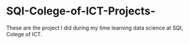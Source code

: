 # SQI-Colege-of-ICT-Projects-
These are the project I did during my time learning data science at SQI, Colege of ICT.
